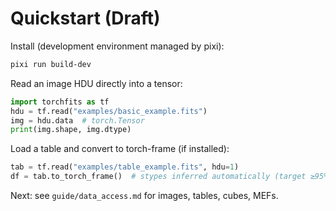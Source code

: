 # Quickstart (Draft)

Install (development environment managed by pixi):

```bash
pixi run build-dev
```

Read an image HDU directly into a tensor:

```python
import torchfits as tf
hdu = tf.read("examples/basic_example.fits")
img = hdu.data  # torch.Tensor
print(img.shape, img.dtype)
```

Load a table and convert to torch-frame (if installed):

```python
tab = tf.read("examples/table_example.fits", hdu=1)
df = tab.to_torch_frame()  # stypes inferred automatically (target ≥95% accuracy)
```

Next: see `guide/data_access.md` for images, tables, cubes, MEFs.
